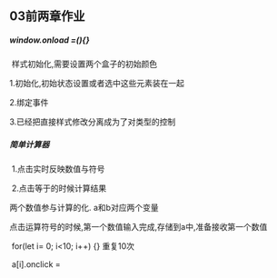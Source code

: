 ## 03前两章作业

##### window.onload =(){}

​	样式初始化,需要设置两个盒子的初始颜色

1.初始化,初始状态设置或者选中这些元素装在一起

2.绑定事件

3.已经把直接样式修改分离成为了对类型的控制

##### 简单计算器

​	1.点击实时反映数值与符号

​	2.点击等于的时候计算结果

两个数值参与计算的化.  a和b对应两个变量

点击运算符号的时候,第一个数值输入完成,存储到a中,准备接收第一个数值

​	for(let i= 0; i<10; i++) {}	重复10次

​		a[i].onclick = 